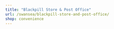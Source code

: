 ```yaml
---
title: "Blackpill Store & Post Office"
url: /swansea/blackpill-store-and-post-office/
shop: convenience
---
```

